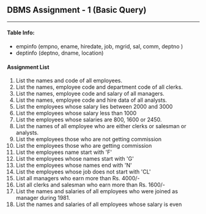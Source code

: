 
## DBMS Assignment - 1 (Basic Query)
---

####  Table Info:
- empinfo (empno, ename, hiredate, job, mgrid, sal, comm, deptno )
- deptinfo (deptno, dname, location)

#### Assignment List
1. List the names and code of all employees.
2. List the names, employee code and department code of all clerks.
3. List the names, employee code and salary of all managers.
4. List the names, employee code and hire data of all analysts.
5. List the employees whose salary lies between 2000 and 3000
6. List the employees whose salary less than 1000
7. List the employees whose salaries are 800, 1600 or 2450.
8. List the names of all employee who are either clerks or salesman or analysts.
9. List the employees those who are not getting commission
10. List the employees those who are getting commission
11. List the employees name start with 'F'
12. List the employees whose names start with 'G'
13. List the employees whose names end with 'N'
14. List the employees whose job does not start with 'CL'
15. List all managers who earn more than Rs. 4000/-
16. List all clerks and salesman who earn more than Rs. 1600/-
17. List the names and salaries of all employees who were joined as manager during 1981.
18. List the names and salaries of all employees whose salary is even
